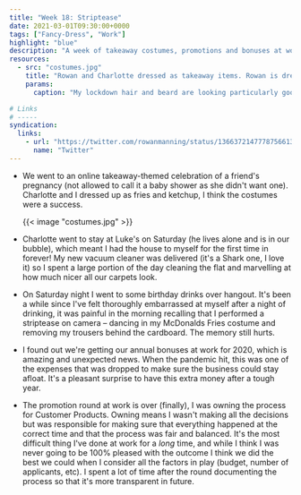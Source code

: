 ```yaml
---
title: "Week 18: Striptease"
date: 2021-03-01T09:30:00+0000
tags: ["Fancy-Dress", "Work"]
highlight: "blue"
description: "A week of takeaway costumes, promotions and bonuses at work, amazing new hoovers, and being an embarrassing drunk."
resources:
  - src: "costumes.jpg"
    title: "Rowan and Charlotte dressed as takeaway items. Rowan is dressed as McDonalds fries, wearing a yellow T-Shirt with chips drawn onto it and a large red box. Charlotte is dressed as a tub of ketchup in a painted box."
    params:
      caption: "My lockdown hair and beard are looking particularly good I think"

# Links
# -----
syndication:
  links:
    - url: "https://twitter.com/rowanmanning/status/1366372147778756613"
      name: "Twitter"
---
```


  * We went to an online takeaway-themed celebration of a friend's pregnancy (not allowed to call it a baby shower as she didn't want one). Charlotte and I dressed up as fries and ketchup, I think the costumes were a success.

    {{< image "costumes.jpg" >}}

  * Charlotte went to stay at Luke's on Saturday (he lives alone and is in our bubble), which meant I had the house to myself for the first time in forever! My new vacuum cleaner was delivered (it's a Shark one, I love it) so I spent a large portion of the day cleaning the flat and marvelling at how much nicer all our carpets look.

  * On Saturday night I went to some birthday drinks over hangout. It's been a while since I've felt thoroughly embarrassed at myself after a night of drinking, it was painful in the morning recalling that I performed a striptease on camera – dancing in my McDonalds Fries costume and removing my trousers behind the cardboard. The memory still hurts.

  * I found out we're getting our annual bonuses at work for 2020, which is amazing and unexpected news. When the pandemic hit, this was one of the expenses that was dropped to make sure the business could stay afloat. It's a pleasant surprise to have this extra money after a tough year.

  * The promotion round at work is over (finally), I was owning the process for Customer Products. Owning means I wasn't making all the decisions but was responsible for making sure that everything happened at the correct time and that the process was fair and balanced. It's the most difficult thing I've done at work for a _long_ time, and while I think I was never going to be 100% pleased with the outcome I think we did the best we could when I consider all the factors in play (budget, number of applicants, etc). I spent a lot of time after the round documenting the process so that it's more transparent in future.
